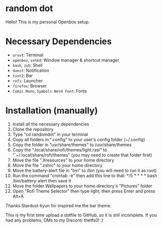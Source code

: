 # random dot
Hello! This is my personal Openbox setup.

# Necessary Dependencies
- `urxvt`: Terminal
- `openbox`, `sxhkd`: Window manager & shortcut manager
- `bash`, `zsh`: Shell
- `dunst`: Notification
- `tint2`: Bar
- `rofi`: Launcher
- `firefox`: Browser
- `Comic Mono`, `Symbols Nerd Font`: Fonts

# Installation (manually)
1. Install all the necessary dependencies
2. Clone the repository
3. Type "cd randomdot" in your terminal
4. Copy all folders in ".config" to your user's config folder (~/.config)
5. Copy the folder in "usr/share/themes" to /usr/share/themes
6. Copy the ".local/share/rofi/themes/light.rasi" to "`~/.local/share/rofi/themes" (you may need to create that folder first)
7. Move the file ".Xresources" to your home directory
8. Move the file ".zshrc" to your home directory
9. Move the battery-alert file in "bin" to /bin (you will need to run it as root)
10. Run the command "crontab -e" then add this line to that: */5 * * * * bash /bin/battery-alert then save it
11. Move the folder Wallpapers to your home directory's "Pictures" folder
12. Open "Rofi Theme Selector" then type light, then press Enter and press Alt+A

Thanks Stardust-kyun for inspired me the bar theme.

This is my first time upload a dotfile to GitHub, so it is still incomplete. If you had any problems, DMs to my Discord: thetfs0! :)
